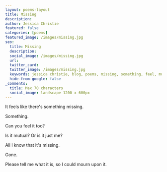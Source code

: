 ```yaml
---
layout: poems-layout
title: Missing
description: 
author: Jessica Christie
featured: false
categories: [poems]
featured_image: /images/missing.jpg
seo:
  title: Missing
  description: 
  social_image: /images/missing.jpg
  url:
  twitter_card:
  twitter_image: /images/missing.jpg
  keywords: jessica christie, blog, poems, missing, something, feel, mutual, mourn, tell me
  hide-from-google: false
_comments:
  title: Max 70 characters
  social_image: landscape 1200 x 600px
---
```

It feels like there's something missing.

Something.

Can you feel it too?

Is it mutual? Or is it just me?

All I know that it's missing.

Gone.

Please tell me what it is, so I could mourn upon it.

&nbsp;
